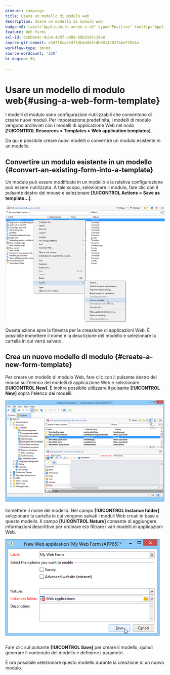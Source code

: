 ```yaml
---
product: campaign
title: Usare un modello di modulo web
description: Usare un modello di modulo web
badge-v8: label="Applicabile anche a v8" type="Positive" tooltip="Applicabile anche a Campaign v8"
feature: Web Forms
exl-id: 0cbb8e4c-8cb4-4dd7-ad09-b8b3165c19a8
source-git-commit: e34718caefdf5db4ddd61db601420274be77054e
workflow-type: tm+mt
source-wordcount: '220'
ht-degree: 6%

---
```


# Usare un modello di modulo web{#using-a-web-form-template}



I modelli di modulo sono configurazioni riutilizzabili che consentono di creare nuovi moduli. Per impostazione predefinita, i modelli di modulo vengono archiviati con i modelli di applicazione Web nel nodo **[!UICONTROL Resources > Templates > Web application templates]**.

Da qui è possibile creare nuovi modelli o convertire un modulo esistente in un modello.

## Convertire un modulo esistente in un modello {#convert-an-existing-form-into-a-template}

Un modulo può essere modificato in un modello e la relativa configurazione può essere riutilizzata. A tale scopo, selezionare il modulo, fare clic con il pulsante destro del mouse e selezionare **[!UICONTROL Actions > Save as template...]**.

![](assets/s_ncs_admin_survey_saveastemplate.png)

Questa azione apre la finestra per la creazione di applicazioni Web. È possibile immettere il nome e la descrizione del modello e selezionare la cartella in cui verrà salvato.

## Crea un nuovo modello di modulo {#create-a-new-form-template}

Per creare un modello di modulo Web, fare clic con il pulsante destro del mouse sull&#39;elenco dei modelli di applicazione Web e selezionare **[!UICONTROL New]**. È inoltre possibile utilizzare il pulsante **[!UICONTROL New]** sopra l&#39;elenco dei modelli.

![](assets/s_ncs_admin_survey_createtemplate.png)

Immettere il nome del modello. Nel campo **[!UICONTROL Instance folder]** selezionare la cartella in cui vengono salvati i moduli Web creati in base a questo modello. Il campo **[!UICONTROL Nature]** consente di aggiungere informazioni descrittive per ordinare e/o filtrare i vari modelli di applicazioni Web.

![](assets/s_ncs_admin_survey_createtemplate_details.png)

Fare clic sul pulsante **[!UICONTROL Save]** per creare il modello, quindi generare il contenuto del modello e definirne i parametri.

È ora possibile selezionare questo modello durante la creazione di un nuovo modulo.
